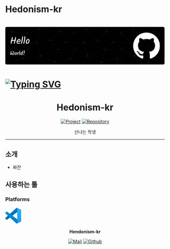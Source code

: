 # Hedonism-kr
# ![Header](./abc-header-image.png)
# [![Typing SVG](https://readme-typing-svg.demolab.com?font=Fira+Code&pause=1000&color=0F0E15&width=435&lines=Hedonism+dev)](https://git.io/typing-svg)

<div align="center">

# Hedonism-kr

[![Project](https://img.shields.io/badge/Project-Work-red.svg)][repo-link]
[![Repository](https://img.shields.io/badge/github-black?logo=github)][repo-link]

신나는 학생

</div>
<hr />

## 소개

* 짜잔
   
## 사용하는 툴

### Platforms
[<img src="https://raw.githubusercontent.com/github/explore/bbd48b997e8d0bef63f676eca4da5e1f76487b56/topics/visual-studio-code/visual-studio-code.png" width=50 alt="VSCode">][vscode-link]

<div align="center">

**Hendonism-kr**

[![Mail](https://img.shields.io/badge/jebala991@gmail.com-DDDDDD?style=for-the-badge&logo=gmail)][Hedonism-kr-gmail]
[![Github](https://img.shields.io/badge/Hedonism-kr-000000.svg?&style=for-the-badge&logo=github&logoColor=white)][Hedonism-kr-github]

</div>

[Hedonism-kr-gmail]: mailto:jebala991@gmail.com
[Hedonism-kr-github]:https://github.com/Hedonism-kr
[repo-link]: https://github.com/Hedonism-kr/Hendonism-kr/tree/main
[vscode-link]: https://code.visualstudio.com/
